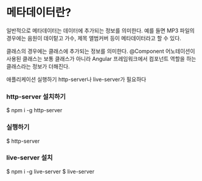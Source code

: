 # 메타데이터란?
일반적으로 메타데이터는 데이터에 추가되는 정보를 의미한다.
예를 들면 MP3 파일의 경우에는 음원이 데이텉고 가수, 제목 앨범커버 등이 메타데이터라고 할 수 있다.

클래스의 경우에는 클래스에 추가되는 정보를 의미한다.
@Component 어노테이션이 사용된 클래스는 보통 클래스가 아니라 Angular 프레임워크에서 컴포넌트 역할을 하는 클래스라는 정보가 더해진다.

애플리케이션 실행하기
http-server나 live-server가 필요하다

### http-server 설치하기
$ npm i -g http-server
### 실행하기
$ http-server 

### live-server 설치
$ npm i -g live-server
$ live-server